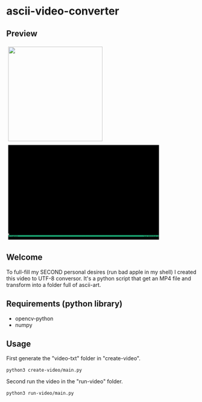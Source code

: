 # ascii-video-converter

## Preview

<div style="display: table;">
	<img style="float:left; padding: 5px;"  src="./assets/video.gif" style="display: block;" width="250" height="250" />
	<img style="float:left; padding: 5px;" src="./assets/ascii-video.gif" style="display: block;"width="400" height="250" />
</div>

## Welcome
To full-fill my SECOND personal desires (run bad apple in my shell) I created this video to UTF-8 conversor. It's a python script that get an MP4 file and transform into a folder full of ascii-art.

## Requirements (python library)

- opencv-python
- numpy


## Usage
First generate the "video-txt" folder in "create-video".
```
python3 create-video/main.py
```
Second run the video in the "run-video" folder.
```
python3 run-video/main.py
```

